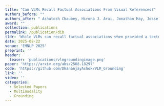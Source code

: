 ```yaml
---
title: "Can VLMs Recall Factual Associations From Visual References?"
authors_before: ""
authors_after: " Ashutosh Chaubey, Hirona J. Arai, Jonathan May, Jesse Thomason"
award: ""
collection: publications
permalink: /publication/dib
tldr: 'While VLMs can recall factual associations when provided a textual reference to an entity, their ability to do so is halved when the reference is visual instead.'
date: 2025-08-22
venue: 'EMNLP 2025'
preprint: ''
header: 
  teaser: 'publications/vlmgroundingimage.png'
paper: 'https://arxiv.org/abs/2508.18297'
code: 'https://github.com/DhananjayAshok/VLM_Grounding' 
link: ''
video: ''
categories:
  - Selected Papers
  - Multimodality
  - Grounding
---
```

